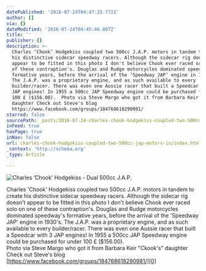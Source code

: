 ```yaml
---
datePublished: '2016-07-24T04:47:25.772Z'
author: []
via: {}
dateModified: '2016-07-24T04:45:46.807Z'
title: ''
publisher: {}
description: >-
  Charles ‘Chook’ Hodgekiss coupled two 500cc J.A.P. motors in tandem to create
  his distinctive sidecar speedway racers. Although the sidecar rig doesn't
  appear to be fitted in this photo I don't believe Chook ever raced solo on one
  of these contraption's. Douglas and Rudge motorcycles dominated speedway's
  formative years, before the arrival of the ‘Speedway JAP’ engine in 1930's.
  The J.A.P. was a proprietary engine, and as such available to every
  builder/racer. There was even one Aussie racer that built a Speedcar with 3
  JAP engines! In 1955 a 500cc JAP Speedway engine could be purchased for under
  100 £ ($156.00).  Photo via Steve Margo who got it from Barbara Keir "Ckook's"
  daughter Check out Steve's blog
  https://www.facebook.com/groups/184768618290981/
starred: false
sourcePath: _posts/2016-07-24-charles-chook-hodgekiss-coupled-two-500cc-jap-motors-in.md
inFeed: true
hasPage: true
inNav: false
url: charles-chook-hodgekiss-coupled-two-500cc-jap-motors-in/index.html
_context: 'http://schema.org'
_type: Article

---
```

![Charles ‘Chook’ Hodgekiss - Dual 500cc J.A.P. ](https://the-grid-user-content.s3-us-west-2.amazonaws.com/fb6b52bb-12b7-48a6-835e-6d5af4f81a43.png)

Charles 'Chook' Hodgekiss coupled two 500cc J.A.P. motors in tandem to create his distinctive sidecar speedway racers. Although the sidecar rig doesn't appear to be fitted in this photo I don't believe Chook ever raced solo on one of these contraption's. Douglas and Rudge motorcycles dominated speedway's formative years, before the arrival of the 'Speedway JAP' engine in 1930's. The J.A.P. was a proprietary engine, and as such available to every builder/racer. There was even one Aussie racer that built a Speedcar with 3 JAP engines! In 1955 a 500cc JAP Speedway engine could be purchased for under 100 £ ($156.00).  
Photo via Steve Margo who got it from Barbara Keir "Ckook's" daughter  
Check out Steve's blog  
[https://www.facebook.com/groups/184768618290981/][0]

[0]: https://www.facebook.com/groups/184768618290981/